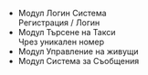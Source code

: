 - Модул Логин Система </br>
  Регистрация / Логин
- Модул Търсене на Такси </br>
  Чрез уникален номер
- Модул Управление на живущи </br>
- Модул Система за Съобщения </br>
